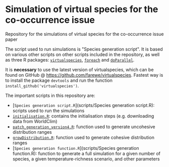 # Simulation of virtual species for the co-occurrence issue
Repository for the simulations of virtual species for the co-occurrence issue paper


The script used to run simulations is "Species generation script". It is based on various other scripts on other scripts included in the repository, as well as three R packages: [`virtualspecies`](https://github.com/farewe/virtualspecies), [`foreach`](https://cran.r-project.org/web/packages/foreach/index.html) and [`doParallel`](https://cran.r-project.org/web/packages/doParallel/index.html).


It is **necessary** to use the latest version of virtualspecies, which can be found on GitHub @ https://github.com/farewe/virtualspecies. Fastest way is to install the package `devtools` and run the function `install_github('virtualspecies')`.


The important scripts in this repository are:

* [`Species generation script.R`](scripts/Species generation script.R): scripts used to run the simulations
* [`initialisation.R`](scripts/initialisation.R): contains the initialisation steps (e.g. downloading data from WorldClim)
* [`patch_generation_version4.R`](scripts/patch_generation_version4.R): function used to generate uncohesive distribution ranges
* [`growDistribution.R`](scripts/growDistribution.R): function used to generate cohesive distribution ranges
* [`Species generation function.R`](scripts/Species generation function.R): function to generate a full simulation for a given number of species, a given temperature-richness scenario, and other parameters 

